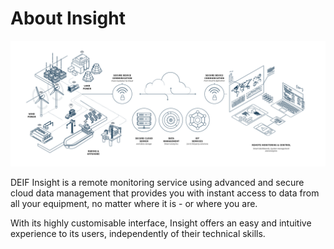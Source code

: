 # About Insight

![](../.gitbook/assets/image%20%2823%29.png)

DEIF Insight is a remote monitoring service using advanced and secure cloud data management that provides you with instant access to data from all your equipment, no matter where it is - or where you are.

With its highly customisable interface, Insight offers an easy and intuitive experience to its users, independently of their technical skills.



